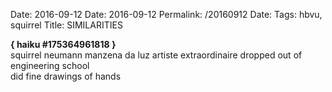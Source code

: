 Date: 2016-09-12
Date: 2016-09-12
Permalink: /20160912
Date: 
Tags: hbvu, squirrel
Title: SIMILARITIES
  
**{ haiku #175364961818 }**  
squirrel neumann manzena da luz 
artiste extraordinaire dropped out of engineering school  
did fine drawings of hands  
